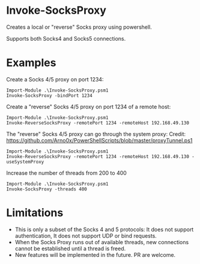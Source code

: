 # Invoke-SocksProxy
Creates a local or "reverse" Socks proxy using powershell.

Supports both Socks4 and Socks5 connections.

# Examples

Create a Socks 4/5 proxy on port 1234:
```
Import-Module .\Invoke-SocksProxy.psm1
Invoke-SocksProxy -bindPort 1234
```

Create a "reverse" Socks 4/5 proxy on port 1234 of a remote host:
```
Import-Module .\Invoke-SocksProxy.psm1
Invoke-ReverseSocksProxy -remotePort 1234 -remoteHost 192.168.49.130
```

The "reverse" Socks 4/5 proxy can go through the system proxy:
Credit: https://github.com/Arno0x/PowerShellScripts/blob/master/proxyTunnel.ps1
```
Import-Module .\Invoke-SocksProxy.psm1
Invoke-ReverseSocksProxy -remotePort 1234 -remoteHost 192.168.49.130 -useSystemProxy
```

Increase the number of threads from 200 to 400
```
Import-Module .\Invoke-SocksProxy.psm1
Invoke-SocksProxy -threads 400
```

# Limitations
- This is only a subset of the Socks 4 and 5 protocols: It does not support authentication, It does not support UDP or bind requests.
- When the Socks Proxy runs out of available threads, new connections cannot be established until a thread is freed.
- New features will be implemented in the future. PR are welcome.



